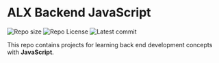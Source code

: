 # ALX Backend JavaScript

![Repo size](https://img.shields.io/github/repo-size/Jayneey/alx-backend-javascript)
![Repo License](https://img.shields.io/github/license/Jayneey/alx-backend-javascript.svg)
![Latest commit](https://img.shields.io/github/last-commit/Jayneey/alx-backend-javascript/main?style=round-square)

This repo contains projects for learning back end development concepts with __JavaScript__.

